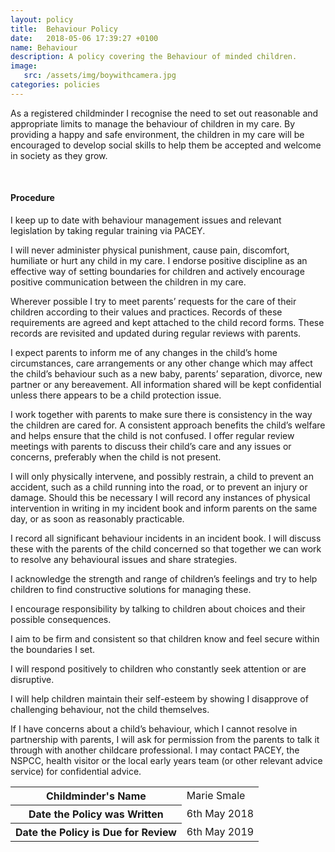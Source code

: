 ```yaml
---
layout: policy
title:  Behaviour Policy
date:   2018-05-06 17:39:27 +0100
name: Behaviour
description: A policy covering the Behaviour of minded children.
image:
   src: /assets/img/boywithcamera.jpg
categories: policies
---
```


As a registered childminder I recognise the need to set out reasonable and appropriate limits to manage the behaviour of children in my care.
By providing a happy and safe environment, the children in my care will be encouraged to develop social skills to help them be accepted and welcome in society as they grow.

<br>

#### Procedure

I keep up to date with behaviour management issues and relevant legislation by taking regular training via PACEY.

I will never administer physical punishment, cause pain, discomfort, humiliate or hurt any child in my care. I endorse positive discipline as an effective way of setting boundaries for children and actively encourage positive communication between the children in my care.

Wherever possible I try to meet parents’ requests for the care of their children according to their values and practices. Records of these requirements are agreed and kept attached to the child record forms. These records are revisited and updated during regular reviews with parents.

I expect parents to inform me of any changes in the child’s home circumstances, care arrangements or any other change which may affect the child’s behaviour such as a new baby, parents’ separation, divorce, new partner or any bereavement. All information shared will be kept confidential unless there appears to be a child protection issue.

I work together with parents to make sure there is consistency in the way the children are cared for. A consistent approach benefits the child’s welfare and helps ensure that the child is not confused. I offer regular review meetings with parents to discuss their child’s care and any issues or concerns, preferably when the child is not present.

I will only physically intervene, and possibly restrain, a child to prevent an accident, such as a child running into the road, or to prevent an injury or damage. Should this be necessary I will record any instances of physical intervention in writing in my incident book and inform parents on the same day, or as soon as reasonably practicable.

I record all significant behaviour incidents in an incident book. I will discuss these with the parents of the child concerned so that together we can work to resolve any behavioural issues and share strategies.

I acknowledge the strength and range of children’s feelings and try to help children to find constructive solutions for managing these.

I encourage responsibility by talking to children about choices and their possible consequences.

I aim to be firm and consistent so that children know and feel secure within the boundaries I set.

I will respond positively to children who constantly seek attention or are disruptive.

I will help children maintain their self-esteem by showing I disapprove of challenging behaviour, not the child themselves.

If I have concerns about a child’s behaviour, which I cannot resolve in partnership with parents, I will ask for permission from the parents to talk it through with another childcare professional. I may contact PACEY, the NSPCC, health visitor or the local early years team (or other relevant advice service) for confidential advice.

<table class="table table-bordered mt-5 mb-5">
  <tbody>
    <tr>
      <th scope="row">Childminder's Name </th>
      <td>Marie Smale</td>
    </tr>
    <tr>
      <th scope="row">Date the Policy was Written</th>
      <td>6th May 2018</td>
    </tr>
    <tr>
      <th scope="row">Date the Policy is Due for Review</th>
      <td>6th May 2019</td>
    </tr>
  </tbody>
</table>
